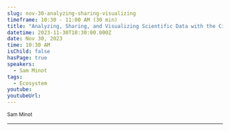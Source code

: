```yaml
---
slug: nov-30-analyzing-sharing-visualizing
timeframe: 10:30 - 11:00 AM (30 min)
title: "Analyzing, Sharing, and Visualizing Scientific Data with the Cirro Data Platform"
datetime: 2023-11-30T10:30:00.000Z
date: Nov 30, 2023
time: 10:30 AM
isChild: false
hasPage: true
speakers:
  - Sam Minot
tags:
  - Ecosystem
youtube:
youtubeUrl:
---
```

<div className="mb-4">
  <small className="typo-small">
    Sam Minot
  </small>
</div>

<hr className="border-t border-gray-50 mb-4 opacity-20" />
